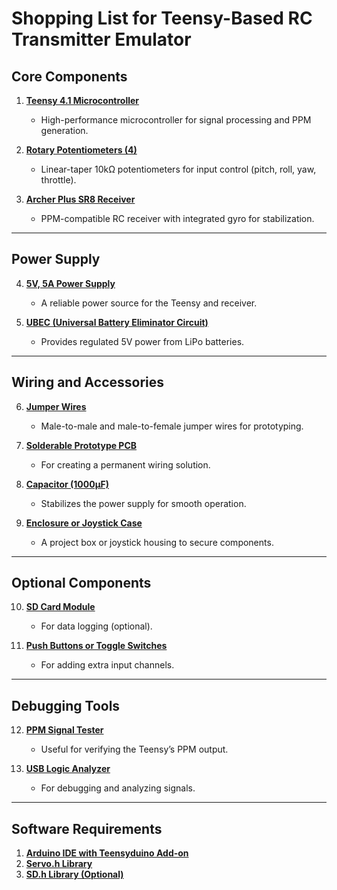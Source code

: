 # Shopping List for Teensy-Based RC Transmitter Emulator

## Core Components
1. **[Teensy 4.1 Microcontroller](https://www.pjrc.com/store/teensy41.html)**
   - High-performance microcontroller for signal processing and PPM generation.

2. **[Rotary Potentiometers (4)](https://www.amazon.com/s?k=10k+potentiometer)**
   - Linear-taper 10kΩ potentiometers for input control (pitch, roll, yaw, throttle).

3. **[Archer Plus SR8 Receiver](https://www.frsky-rc.com/archer-plus-sr8/)**
   - PPM-compatible RC receiver with integrated gyro for stabilization.

---

## Power Supply
4. **[5V, 5A Power Supply](https://www.amazon.com/s?k=5v+5a+power+supply)**
   - A reliable power source for the Teensy and receiver.

5. **[UBEC (Universal Battery Eliminator Circuit)](https://www.amazon.com/s?k=ubec+5v)**
   - Provides regulated 5V power from LiPo batteries.

---

## Wiring and Accessories
6. **[Jumper Wires](https://www.amazon.com/s?k=jumper+wires)**
   - Male-to-male and male-to-female jumper wires for prototyping.

7. **[Solderable Prototype PCB](https://www.amazon.com/s?k=prototype+pcb)**
   - For creating a permanent wiring solution.

8. **[Capacitor (1000µF)](https://www.amazon.com/s?k=1000uf+capacitor)**
   - Stabilizes the power supply for smooth operation.

9. **[Enclosure or Joystick Case](https://www.amazon.com/s?k=project+box)**
   - A project box or joystick housing to secure components.

---

## Optional Components
10. **[SD Card Module](https://www.amazon.com/s?k=sd+card+module)**
    - For data logging (optional).

11. **[Push Buttons or Toggle Switches](https://www.amazon.com/s?k=push+buttons)**
    - For adding extra input channels.

---

## Debugging Tools
12. **[PPM Signal Tester](https://www.amazon.com/s?k=ppm+signal+tester)**
    - Useful for verifying the Teensy’s PPM output.

13. **[USB Logic Analyzer](https://www.amazon.com/s?k=usb+logic+analyzer)**
    - For debugging and analyzing signals.

---

## Software Requirements
1. **[Arduino IDE with Teensyduino Add-on](https://www.pjrc.com/teensy/teensyduino.html)**
2. **[Servo.h Library](https://www.arduino.cc/reference/en/libraries/servo/)**
3. **[SD.h Library (Optional)](https://www.arduino.cc/reference/en/libraries/sd/)**
